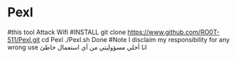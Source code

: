 # Pexl
#this tool Attack Wifi
#INSTALL
git clone https://www.github.com/RO0T-511/Pexl.git
cd Pexl
./Pexl.sh
Done
#Note
I disclaim my responsibility for any wrong use
انا أخلي مسؤوليتي من أي استعمال خاطئ
